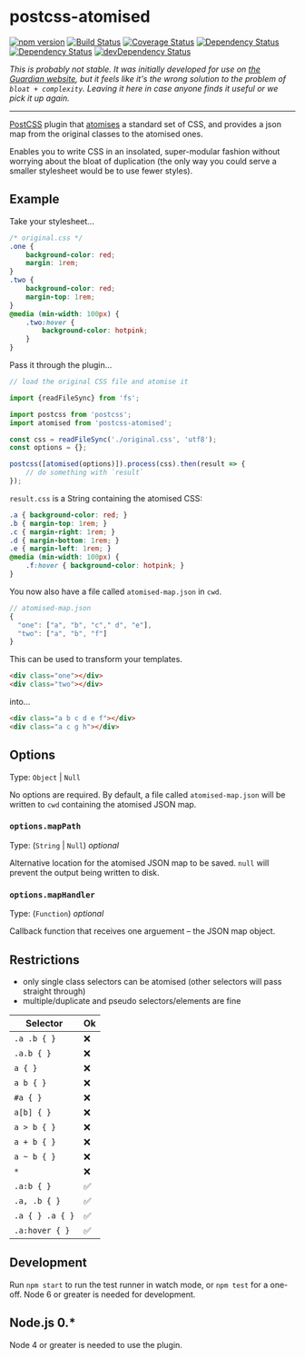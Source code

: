 # postcss-atomised
[![npm version](https://badge.fury.io/js/postcss-atomised.svg)](https://badge.fury.io/js/postcss-atomised) [![Build Status](https://travis-ci.org/sndrs/postcss-atomised.svg?branch=master)](https://travis-ci.org/sndrs/postcss-atomised) [![Coverage Status](https://coveralls.io/repos/github/sndrs/postcss-atomised/badge.svg?branch=master)](https://coveralls.io/github/sndrs/postcss-atomised?branch=master)  [![Dependency Status](https://dependencyci.com/github/sndrs/postcss-atomised/badge)](https://dependencyci.com/github/sndrs/postcss-atomised) [![Dependency Status](https://david-dm.org/sndrs/postcss-atomised.svg)](https://david-dm.org/sndrs/postcss-atomised) [![devDependency Status](https://david-dm.org/sndrs/postcss-atomised/dev-status.svg)](https://david-dm.org/sndrs/postcss-atomised#info=devDependencies)

 _This is probably not stable. It was initially developed for use on [the Guardian website](https://github.com/guardian/frontend), but it feels like it's the wrong solution to the problem of `bloat + complexity`. Leaving it here in case anyone finds it useful or we pick it up again._

---

[PostCSS](http://postcss.org) plugin that [atomises](http://www.creativebloq.com/css3/atomic-css-11619006) a standard set of CSS, and provides a json map from the original classes to the atomised ones.

Enables you to write CSS in an insolated, super-modular fashion without worrying about the bloat of duplication (the only way you could serve a smaller stylesheet would be to use fewer styles).

## Example
Take your stylesheet…

```css
/* original.css */
.one {
    background-color: red;
    margin: 1rem;
}
.two {
    background-color: red;
    margin-top: 1rem;
}
@media (min-width: 100px) {
    .two:hover {
        background-color: hotpink;
    }
}
```
Pass it through the plugin…

```javascript
// load the original CSS file and atomise it

import {readFileSync} from 'fs';

import postcss from 'postcss';
import atomised from 'postcss-atomised';

const css = readFileSync('./original.css', 'utf8');
const options = {};

postcss([atomised(options)]).process(css).then(result => {
    // do something with `result`
});
```

`result.css` is a String containing the atomised CSS:

```css
.a { background-color: red; }
.b { margin-top: 1rem; }
.c { margin-right: 1rem; }
.d { margin-bottom: 1rem; }
.e { margin-left: 1rem; }
@media (min-width: 100px) {
    .f:hover { background-color: hotpink; }
}
```

You now also have a file called `atomised-map.json` in `cwd`.

```javascript
// atomised-map.json
{
  "one": ["a", "b", "c"," d", "e"],
  "two": ["a", "b", "f"]
}
```

This can be used to transform your templates.

```html
<div class="one"></div>
<div class="two"></div>
```

into…

```html
<div class="a b c d e f"></div>
<div class="a c g h"></div>
```

## Options
Type: `Object` | `Null`

No options are required. By default, a file called `atomised-map.json` will be written to `cwd` containing the atomised JSON map.

### `options.mapPath`
Type: (`String` | `Null`) _optional_


Alternative location for the atomised JSON map to be saved. `null` will prevent the output being written to disk.

### `options.mapHandler`
Type: (`Function`) _optional_

Callback function that receives one arguement – the JSON map object.

## Restrictions
- only single class selectors can be atomised (other selectors will pass straight through)
- multiple/duplicate and pseudo selectors/elements are fine

| Selector  | Ok |
|---|---|
| `.a .b { }`  | :x: |
| `.a.b { }`  | :x:  |
| `a { }`  | :x:  |
| `a b { }`  | :x:  |
|  `#a { }` | :x:  |
| `a[b] { }`  | :x:  |
| `a > b { }`  | :x:  |
| `a + b { }`  | :x:  |
| `a ~ b { }`  | :x:  |
| `*`  | :x:  |
| `.a:b { }`  | :white_check_mark: |
| `.a, .b { }`  | :white_check_mark:  |
| `.a { } .a { }`  | :white_check_mark:  |
| `.a:hover { }`  | :white_check_mark:  |

## Development
Run `npm start` to run the test runner in watch mode, or `npm test` for a one-off.
Node 6 or greater is needed for development.

## Node.js 0.*
Node 4 or greater is needed to use the plugin.
